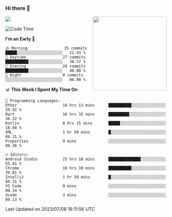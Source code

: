 ### Hi there 👋

![](https://metrics.lecoq.io/itaowu?template=classic&config.timezone=Asia%2FShanghai)
<img align='right' src="https://media.giphy.com/media/M9gbBd9nbDrOTu1Mqx/giphy.gif" width="230">

<!--START_SECTION:waka-->
![Code Time](http://img.shields.io/badge/Code%20Time-210%20hrs%2039%20mins-blue)

**I'm an Early 🐤** 

```text
🌞 Morning                15 commits          █████░░░░░░░░░░░░░░░░░░░░   21.43 % 
🌆 Daytime                27 commits          ██████████░░░░░░░░░░░░░░░   38.57 % 
🌃 Evening                28 commits          ██████████░░░░░░░░░░░░░░░   40.00 % 
🌙 Night                  0 commits           ░░░░░░░░░░░░░░░░░░░░░░░░░   00.00 % 
```


📊 **This Week I Spent My Time On** 

```text
💬 Programming Languages: 
Other                    18 hrs 13 mins      ██████████░░░░░░░░░░░░░░░   39.92 % 
Dart                     16 hrs 35 mins      █████████░░░░░░░░░░░░░░░░   36.32 % 
Kotlin                   8 hrs 15 mins       █████░░░░░░░░░░░░░░░░░░░░   18.08 % 
XML                      1 hr 58 mins        █░░░░░░░░░░░░░░░░░░░░░░░░   04.31 % 
Properties               9 mins              ░░░░░░░░░░░░░░░░░░░░░░░░░   00.36 % 

🔥 Editors: 
Android Studio           25 hrs 18 mins      ██████████████░░░░░░░░░░░   55.41 % 
Chrome                   18 hrs 10 mins      ██████████░░░░░░░░░░░░░░░   39.81 % 
IntelliJ                 1 hr 58 mins        █░░░░░░░░░░░░░░░░░░░░░░░░   04.31 % 
VS Code                  9 mins              ░░░░░░░░░░░░░░░░░░░░░░░░░   00.34 % 
Xcode                    3 mins              ░░░░░░░░░░░░░░░░░░░░░░░░░   00.13 % 
```


 Last Updated on 2023/07/08 16:11:56 UTC
<!--END_SECTION:waka-->

<!--
**itaowu/itaowu** is a ✨ _special_ ✨ repository because its `README.md` (this file) appears on your GitHub profile.

Here are some ideas to get you started:

- 🔭 I’m currently working on ...
- 🌱 I’m currently learning ...
- 👯 I’m looking to collaborate on ...
- 🤔 I’m looking for help with ...
- 💬 Ask me about ...
- 📫 How to reach me: ...
- 😄 Pronouns: ...
- ⚡ Fun fact: ...
-->
